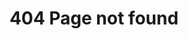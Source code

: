 ---
layout: 404
title: 404 Page not found
description: 404 Page not found
keywords: 404
comments: false
permalink: /404.html
---